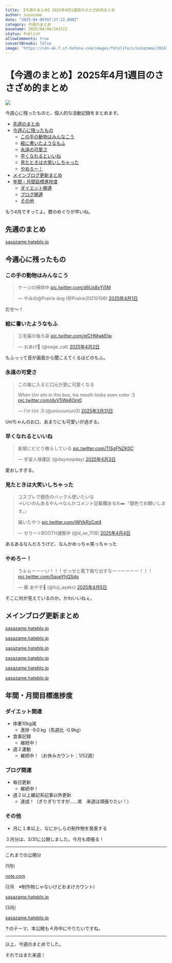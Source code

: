 ```yaml
---
title: 【今週のまとめ】2025年4月1週目のささざめ的まとめ
author: sasazame
date: "2025-04-06T07:37:22.000Z"
category: 今週のまとめ
basename: 2025/04/06/163722
status: Publish
allowComments: true
convertBreaks: false
image: "https://cdn-ak.f.st-hatena.com/images/fotolife/s/sasazame/20241121/20241121212706.png"
---
```

# 【今週のまとめ】2025年4月1週目のささざめ的まとめ

![](https://cdn-ak.f.st-hatena.com/images/fotolife/s/sasazame/20241121/20241121212706.png)

今週心に残ったものと、個人的な活動記録をまとめます。

<!-- Extended Body -->

-   [先週のまとめ](#先週のまとめ)
-   [今週心に残ったもの](#今週心に残ったもの)
    -   [この手の動物はみんなこう](#この手の動物はみんなこう)
    -   [絵に書いたようなもふ](#絵に書いたようなもふ)
    -   [永遠の可愛さ](#永遠の可愛さ)
    -   [早くなれるといいね](#早くなれるといいね)
    -   [見たときは大笑いしちゃった](#見たときは大笑いしちゃった)
    -   [やめろー！](#やめろー)
-   [メインブログ更新まとめ](#メインブログ更新まとめ)
-   [年間・月間目標進捗度](#年間月間目標進捗度)
    -   [ダイエット関連](#ダイエット関連)
    -   [ブログ関連](#ブログ関連)
    -   [その他](#その他)

もう4月ですってよ。暦のめぐりが早いね。

## 先週のまとめ

[sasazame.hateblo.jp](https://sasazame.hateblo.jp/entry/2025/03/30/183323)

## 今週心に残ったもの

### この手の動物はみんなこう

> ケージの掃除中 [pic.twitter.com/d6Us8xYj5M](https://t.co/d6Us8xYj5M)
> 
> — やみの@Prairie dog (@Prairie20210108) [2025年4月1日](https://twitter.com/Prairie20210108/status/1907008777678946545?ref_src=twsrc%5Etfw)

だせ～！

### 絵に書いたようなもふ

> 三毛猫の後ろ姿 [pic.twitter.com/eICHMwkEIw](https://t.co/eICHMwkEIw)
> 
> — おあげ🍘 (@oage\_cat) [2025年4月2日](https://twitter.com/oage_cat/status/1907249300406690128?ref_src=twsrc%5Etfw)

もふっって音が画面から聞こえてくるほどのもふ。

### 永遠の可愛さ

> この箱に入ると口元が更に可愛くなる  
>   
> When Uni sits in this box, his mouth looks even cuter :3 [pic.twitter.com/dyV5We6Om0](https://t.co/dyV5We6Om0)
> 
> — I'm Uni :3 (@unicouniuni3) [2025年3月31日](https://twitter.com/unicouniuni3/status/1906699795957154066?ref_src=twsrc%5Etfw)

Uniちゃんのお口、あまりにも可愛いが過ぎる。

### 早くなれるといいね

> 新居にビビり散らしている [pic.twitter.com/TISgFNZK0C](https://t.co/TISgFNZK0C)
> 
> — 宇宙人保護区 (@daymopday) [2025年4月3日](https://twitter.com/daymopday/status/1907929459908554903?ref_src=twsrc%5Etfw)

愛おしすぎる。

### 見たときは大笑いしちゃった

> コスプレで銀色のバックル使いたいな  
> →いいのんあるやん→なんかコメント記載欄あるわ✒️『銀色でお願いします。』  
>   
> 届いたやつ [pic.twitter.com/jWVkRzCqt4](https://t.co/jWVkRzCqt4)
> 
> — せりー♕BOOTH通販中 (@d\_se\_1118) [2025年4月4日](https://twitter.com/d_se_1118/status/1908150935207223624?ref_src=twsrc%5Etfw)

あるあるなんだろうけど、なんかめっちゃ笑っちゃった

### やめろー！

> うぉぉーーーい！！！せっせと靴下掘り出すなーーーーーー！！！ [pic.twitter.com/5aupYhQSdg](https://t.co/5aupYhQSdg)
> 
> — 藤 あや子🐾 (@fuji\_ayako) [2025年4月5日](https://twitter.com/fuji_ayako/status/1908357119457583224?ref_src=twsrc%5Etfw)

そこに何が見えているのか。かわいいねぇ。

## メインブログ更新まとめ

[sasazame.hateblo.jp](https://sasazame.hateblo.jp/entry/2025/03/31/232454)

[sasazame.hateblo.jp](https://sasazame.hateblo.jp/entry/2025/04/01/182740)

[sasazame.hateblo.jp](https://sasazame.hateblo.jp/entry/2025/04/02/200019)

[sasazame.hateblo.jp](https://sasazame.hateblo.jp/entry/2025/04/03/234605)

[sasazame.hateblo.jp](https://sasazame.hateblo.jp/entry/2025/04/04/232421)

[sasazame.hateblo.jp](https://sasazame.hateblo.jp/entry/2025/04/05/235807)

  

## 年間・月間目標進捗度

### ダイエット関連

-   体重10kg減
    -   進捗 -9.0 kg（先週比 -0.9kg）
-   食事記録
    -   継続中！
-   週２運動
    -   継続中！（お休みカウント：1/52週）

### ブログ関連

-   毎日更新
    -   継続中！
-   週２以上雑記系記事以外更新
    -   達成！（ぎりぎりですが……笑　来週は頑張りたい！）

### その他

-   月に１本以上、なにかしらの制作物を発表する

３月分は、3/31に公開しました。今月も頑張る！

* * *

これまでの公開分

(1月)

[note.com](https://note.com/sasazame/n/n9521dd5c5cb8)

(2月　※制作物じゃないけどおまけカウント)

[sasazame.hateblo.jp](https://sasazame.hateblo.jp/entry/2025/02/24/141222)

(3月)

[sasazame.hateblo.jp](https://sasazame.hateblo.jp/entry/2025/03/31/232454)

↑のテーマ、本公開も４月中にやりたいですね。

* * *

以上、今週のまとめでした。

それではまた来週！